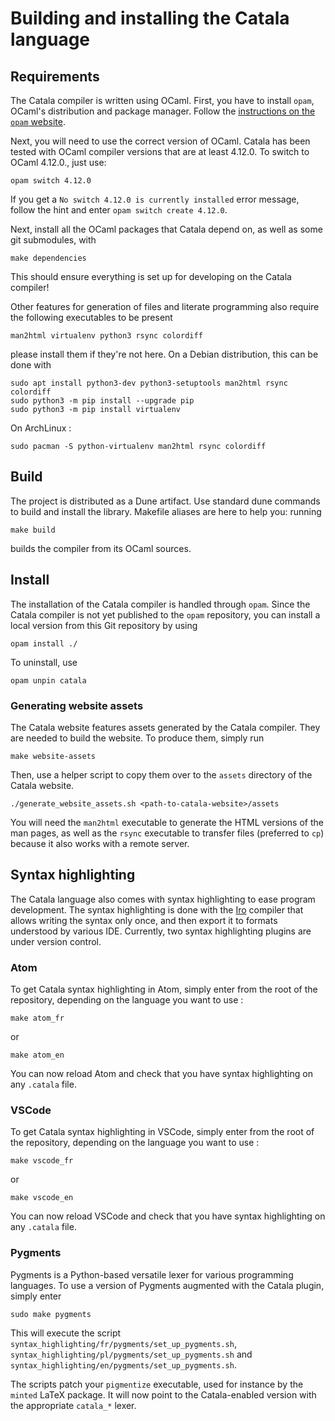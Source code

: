 # Building and installing the Catala language

## Requirements

The Catala compiler is written using OCaml. First, you have to install `opam`,
OCaml's distribution and package manager. Follow the [instructions on the `opam`
website](https://opam.ocaml.org/doc/Install.html).

Next, you will need to use the correct version of OCaml. Catala has been tested
with OCaml compiler versions that are at least 4.12.0. To switch to OCaml 4.12.0.,
just use:

    opam switch 4.12.0

If you get a `No switch 4.12.0 is currently installed` error message, follow
the hint and enter `opam switch create 4.12.0`.

Next, install all the OCaml packages that Catala depend on, as well as some
git submodules, with

    make dependencies

This should ensure everything is set up for developing on the Catala compiler!

Other features for generation of files and literate programming also require
the following executables to be present

    man2html virtualenv python3 rsync colordiff

please install them if they're not here. On a Debian distribution, this can be
done with

    sudo apt install python3-dev python3-setuptools man2html rsync colordiff
    sudo python3 -m pip install --upgrade pip
    sudo python3 -m pip install virtualenv

On ArchLinux :

    sudo pacman -S python-virtualenv man2html rsync colordiff

## Build

The project is distributed as a Dune artifact. Use standard dune commands to build
and install the library. Makefile aliases are here to help you: running

    make build

builds the compiler from its OCaml sources.

## Install

The installation of the Catala compiler is handled through `opam`. Since the
Catala compiler is not yet published to the `opam` repository, you can install
a local version from this Git repository by using

    opam install ./

To uninstall, use

    opam unpin catala

### Generating website assets

The Catala website features assets generated by the Catala compiler. They are
needed to build the website. To produce them, simply run

    make website-assets

Then, use a helper script to copy them over to the `assets` directory of the
Catala website.

    ./generate_website_assets.sh <path-to-catala-website>/assets

You will need the `man2html` executable to generate the HTML versions of the man
pages, as well as the `rsync` executable to transfer files (preferred to `cp`)
because it also works with a remote server.

## Syntax highlighting

The Catala language also comes with syntax highlighting to
ease program development. The syntax highlighting is done
with the [Iro](https://eeyo.io/iro/) compiler that allows
writing the syntax only once, and then export it to formats
understood by various IDE. Currently, two syntax
highlighting plugins are under version control.

### Atom

To get Catala syntax highlighting in Atom, simply enter from
the root of the repository, depending on the language you want to use :

    make atom_fr

or

    make atom_en

You can now reload Atom and check that you have syntax highlighting on any `.catala` file.

### VSCode

To get Catala syntax highlighting in VSCode, simply enter from
the root of the repository, depending on the language you want to use :

    make vscode_fr

or

    make vscode_en

You can now reload VSCode and check that you have syntax highlighting on any `.catala` file.

### Pygments

Pygments is a Python-based versatile lexer for various
programming languages. To use a version of Pygments
augmented with the Catala plugin, simply enter

    sudo make pygments

This will execute the
script `syntax_highlighting/fr/pygments/set_up_pygments.sh`,
`syntax_highlighting/pl/pygments/set_up_pygments.sh` and
`syntax_highlighting/en/pygments/set_up_pygments.sh`.

The scripts patch your `pigmentize` executable, used for instance by the `minted` LaTeX package.
It will now point to the Catala-enabled version with the appropriate `catala_*` lexer.
